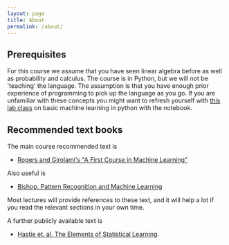 ```yaml
---
layout: page
title: About
permalink: /about/
---
```


Prerequisites
-------------

For this course we assume that you have seen linear algebra before as well as probability and calculus. The course is in Python, but we will not be 'teaching' the language. The assumption is that you have enough prior experience of programming to pick up the language as you go. If you are unfamiliar with these concepts you might want to refresh yourself with [this lab class](http://nbviewer.ipython.org/github/lawrennd/mlai2014/blob/master/lab_classes/machines_and_intelligence/MI_Lab_class.ipynb) on basic machine learning in python with the notebook.


Recommended text books
----------------------

The main course recommended text is

- [Rogers and Girolami's "A First Course in Machine Learning"](http://www.dcs.gla.ac.uk/~srogers/firstcourseml/)

Also useful is

- [Bishop, Pattern Recognition and Machine Learning](http://research.microsoft.com/en-us/um/people/cmbishop/prml/)

Most lectures will provide references to these text, and it will help a lot if you read the relevant sections in your own time.

A further publicly available text is

- [Hastie et. al, The Elements of Statistical Learning](http://www-stat.stanford.edu/~tibs/ElemStatLearn/).


